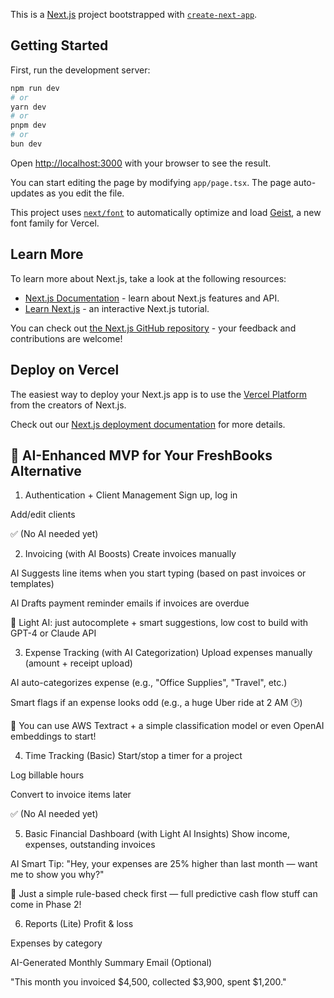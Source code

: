 This is a [Next.js](https://nextjs.org) project bootstrapped with [`create-next-app`](https://nextjs.org/docs/app/api-reference/cli/create-next-app).

## Getting Started

First, run the development server:

```bash
npm run dev
# or
yarn dev
# or
pnpm dev
# or
bun dev
```

Open [http://localhost:3000](http://localhost:3000) with your browser to see the result.

You can start editing the page by modifying `app/page.tsx`. The page auto-updates as you edit the file.

This project uses [`next/font`](https://nextjs.org/docs/app/building-your-application/optimizing/fonts) to automatically optimize and load [Geist](https://vercel.com/font), a new font family for Vercel.

## Learn More

To learn more about Next.js, take a look at the following resources:

- [Next.js Documentation](https://nextjs.org/docs) - learn about Next.js features and API.
- [Learn Next.js](https://nextjs.org/learn) - an interactive Next.js tutorial.

You can check out [the Next.js GitHub repository](https://github.com/vercel/next.js) - your feedback and contributions are welcome!

## Deploy on Vercel

The easiest way to deploy your Next.js app is to use the [Vercel Platform](https://vercel.com/new?utm_medium=default-template&filter=next.js&utm_source=create-next-app&utm_campaign=create-next-app-readme) from the creators of Next.js.

Check out our [Next.js deployment documentation](https://nextjs.org/docs/app/building-your-application/deploying) for more details.


## 🚀 AI-Enhanced MVP for Your FreshBooks Alternative
1. Authentication + Client Management
Sign up, log in

Add/edit clients

✅ (No AI needed yet)

2. Invoicing (with AI Boosts)
Create invoices manually

AI Suggests line items when you start typing (based on past invoices or templates)

AI Drafts payment reminder emails if invoices are overdue

🧠 Light AI: just autocomplete + smart suggestions, low cost to build with GPT-4 or Claude API

3. Expense Tracking (with AI Categorization)
Upload expenses manually (amount + receipt upload)

AI auto-categorizes expense (e.g., "Office Supplies", "Travel", etc.)

Smart flags if an expense looks odd (e.g., a huge Uber ride at 2 AM 🕑)

🧠 You can use AWS Textract + a simple classification model or even OpenAI embeddings to start!

4. Time Tracking (Basic)
Start/stop a timer for a project

Log billable hours

Convert to invoice items later

✅ (No AI needed yet)

5. Basic Financial Dashboard (with Light AI Insights)
Show income, expenses, outstanding invoices

AI Smart Tip: "Hey, your expenses are 25% higher than last month — want me to show you why?"

🧠 Just a simple rule-based check first — full predictive cash flow stuff can come in Phase 2!

6. Reports (Lite)
Profit & loss

Expenses by category

AI-Generated Monthly Summary Email (Optional)

"This month you invoiced $4,500, collected $3,900, spent $1,200."

